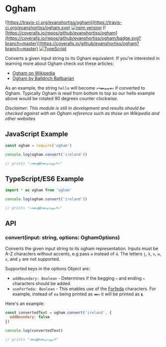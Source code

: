 # Ogham

![https://travis-ci.org/evanshortiss/ogham](https://travis-ci.org/evanshortiss/ogham.svg) [![npm version](https://badge.fury.io/js/%40evanshortiss%2Fogham.svg)](https://badge.fury.io/js/%40evanshortiss%2Fogham.svg) [![https://coveralls.io/repos/github/evanshortiss/ogham](https://coveralls.io/repos/github/evanshortiss/ogham/badge.svg?branch=master)](https://coveralls.io/github/evanshortiss/ogham?branch=master)
[![TypeScript](https://badges.frapsoft.com/typescript/version/typescript-next.svg?v=101)](https://github.com/ellerbrock/typescript-badges/)

Converts a given input string to its Ogham equivalent. If you're interested in
learning more about Ogham check out these articles:

* [Ogham on Wikipedia](https://en.wikipedia.org/wiki/Ogham)
* [Ogham by Balldrich Ballbarian](http://www.housebarra.com/EP/ep02/05ogham.html)


As an example, the string `hello` will become `᚛ᚆᚓᚂᚂᚑ᚜` if converted to Ogham.
Typically Ogham is read from bottom to top so our hello example above would be
rotated 90 degrees counter clockwise.

*Disclaimer: This module is still in development and results should be checked
against with an Ogham reference such as those on Wikipedia and other
websites*

## JavaScript Example

```js
const ogham = require('ogham')

console.log(ogham.convert('ireland'))

// prints "᚛ᚔᚏᚓᚂᚐᚅᚇ᚜"
```

## TypeScript/ES6 Example

```ts
import * as ogham from 'ogham'

console.log(ogham.convert('ireland'))

// prints "᚛ᚔᚏᚓᚂᚐᚅᚇ᚜"
```

## API

### convert(input: string, options: OghamOptions)

Converts the given input string to its ogham representation. Inputs must be A-Z
characters without accents, e.g pass `a` instead of `á`. The letters `j`, `k`,
`v`, `w`, `x`, and `y` are not supported.

Supported keys in the options Object are:

* `addBoundary: Boolean` - Determines if the begging `᚛` and ending `᚜`
characters should be added.
* `useForfeda: Boolean` - This enables use of the
[Forfeda](https://en.wikipedia.org/wiki/Forfeda) characters. For example,
instead of `ea` being printed as `ᚓᚐ` it will be printed as `ᚕ`.

Here's an example: 

```js
const convertedText = ogham.convert('ireland', {
  addBoundary: false
})

console.log(convertedText)

// prints "ᚔᚏᚓᚂᚐᚅᚇ"
```
